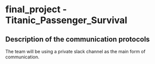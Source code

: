 # final_project - Titanic_Passenger_Survival

## Description of the communication protocols

The team will be using a private slack channel as the main form of communication. 